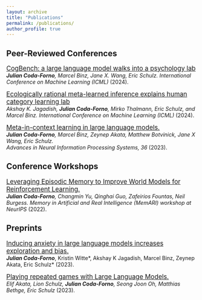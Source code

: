 ```yaml
---
layout: archive
title: "Publications"
permalink: /publications/
author_profile: true
---
```


<!-- {% if author.googlescholar %}
  You can also find my articles on <u><a href="{{author.googlescholar}}">my Google Scholar profile</a>.</u>
{% endif %}

{% include base_path %} -->

## Peer-Reviewed Conferences
[<span style="font-size:larger;">CogBench: a large language model walks into a psychology lab</span>](https://arxiv.org/abs/2402.18225)  
***Julian Coda-Forno**, Marcel Binz, Jane X. Wang, Eric Schulz.* 
*International Conference on Machine Learning (ICML)* (2024).

[<span style="font-size:larger;">Ecologically rational meta-learned inference explains human category learning lab</span>](https://arxiv.org/abs/2402.01821)  
*Akshay K. Jagadish, **Julian Coda-Forno**, Mirko Thalmann, Eric Schulz, and Marcel Binz.*
*International Conference on Machine Learning (ICML)* (2024).

[<span style="font-size:larger;">Meta-in-context learning in large language models.</span>](https://proceedings.neurips.cc/paper_files/paper/2023/file/cda04d7ea67ea1376bf8c6962d8541e0-Paper-Conference.pdf)  
***Julian Coda-Forno**, Marcel Binz, Zeynep Akata, Matthew Botvinick, Jane X Wang, Eric Schulz.*  
*Advances in Neural Information Processing Systems, 36* (2023).

## Conference Workshops
[<span style="font-size:larger;">Leveraging Episodic Memory to Improve World
Models for Reinforcement Learning.</span>](https://memari-workshop.github.io/papers/paper_3.pdf)  
***Julian Coda-Forno**, Changmin Yu, Qinghai Guo, Zafeirios Fountas, Neil Burgess.* *Memory in Artificial and Real Intelligence (MemARI) workshop at NeurIPS* (2022).

## Preprints
[<span style="font-size:larger;">Inducing anxiety in large language models increases exploration and bias.</span>](https://arxiv.org/abs/2304.11111)  
***Julian Coda-Forno***, Kristin Witte*, Akshay K Jagadish, Marcel Binz, Zeynep Akata, Eric Schulz*  (2023).

[<span style="font-size:larger;">Playing repeated games with Large Language Models.</span>](https://arxiv.org/pdf/2305.16867.pdf)  
*Elif Akata, Lion Schulz, **Julian Coda-Forno**, Seong Joon Oh, Matthias Bethge, Eric Schulz* (2023).

